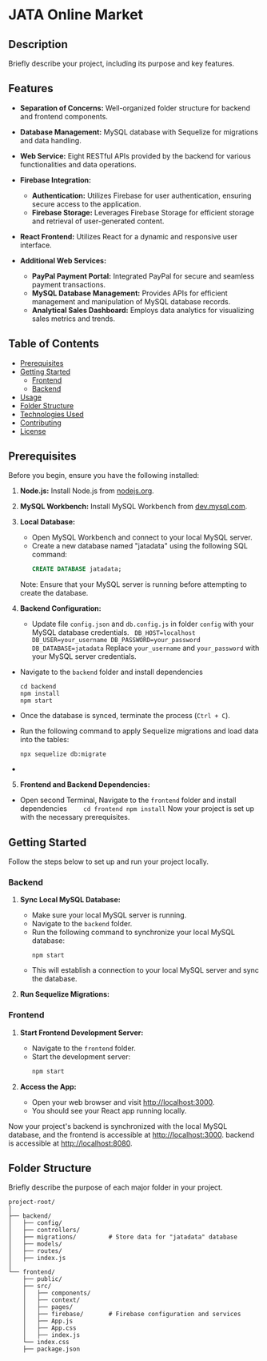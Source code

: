 # JATA Online Market

## Description

Briefly describe your project, including its purpose and key features.

## Features

- **Separation of Concerns:** Well-organized folder structure for backend and frontend components.
- **Database Management:** MySQL database with Sequelize for migrations and data handling.
- **Web Service:** Eight RESTful APIs provided by the backend for various functionalities and data operations.
- **Firebase Integration:**

  - **Authentication:** Utilizes Firebase for user authentication, ensuring secure access to the application.
  - **Firebase Storage:** Leverages Firebase Storage for efficient storage and retrieval of user-generated content.

- **React Frontend:** Utilizes React for a dynamic and responsive user interface.
- **Additional Web Services:**
  - **PayPal Payment Portal:** Integrated PayPal for secure and seamless payment transactions.
  - **MySQL Database Management:** Provides APIs for efficient management and manipulation of MySQL database records.
  - **Analytical Sales Dashboard:** Employs data analytics for visualizing sales metrics and trends.

## Table of Contents

- [Prerequisites](#prerequisites)
- [Getting Started](#getting-started)
  - [Frontend](#frontend)
  - [Backend](#backend)
- [Usage](#usage)
- [Folder Structure](#folder-structure)
- [Technologies Used](#technologies-used)
- [Contributing](#contributing)
- [License](#license)

## Prerequisites

Before you begin, ensure you have the following installed:

1. **Node.js:** Install Node.js from [nodejs.org](https://nodejs.org/).

2. **MySQL Workbench:** Install MySQL Workbench from [dev.mysql.com](https://dev.mysql.com/downloads/workbench/).

3. **Local Database:**

   - Open MySQL Workbench and connect to your local MySQL server.
   - Create a new database named "jatadata" using the following SQL command:
     ```sql
     CREATE DATABASE jatadata;
     ```

   Note: Ensure that your MySQL server is running before attempting to create the database.

4. **Backend Configuration:**
   - Update file `config.json` and `db.config.js` in folder `config` with your MySQL database credentials.
     ` DB_HOST=localhost
 DB_USER=your_username
 DB_PASSWORD=your_password
 DB_DATABASE=jatadata`
     Replace `your_username` and `your_password` with your MySQL server credentials.

- Navigate to the `backend` folder and install dependencies

  ```
  cd backend
  npm install
  npm start
  ```

- Once the database is synced, terminate the process (`Ctrl + C`).
- Run the following command to apply Sequelize migrations and load data into the tables:
  ```
  npx sequelize db:migrate
  ```

- 


5. **Frontend and Backend Dependencies:**

- Open second Terminal, Navigate to the `frontend` folder and install dependencies
  `     cd frontend
     npm install
    `
  Now your project is set up with the necessary prerequisites.

## Getting Started

Follow the steps below to set up and run your project locally.

### Backend

1. **Sync Local MySQL Database:**

   - Make sure your local MySQL server is running.
   - Navigate to the `backend` folder.
   - Run the following command to synchronize your local MySQL database:
     ```
     npm start
     ```
   - This will establish a connection to your local MySQL server and sync the database.

2. **Run Sequelize Migrations:**


### Frontend

1. **Start Frontend Development Server:**

   - Navigate to the `frontend` folder.
   - Start the development server:
     ```bash
     npm start
     ```

2. **Access the App:**
   - Open your web browser and visit [http://localhost:3000](http://localhost:3000).
   - You should see your React app running locally.

Now your project's backend is synchronized with the local MySQL database, and the frontend is accessible at [http://localhost:3000](http://localhost:3000).
backend is accessible at [http://localhost:8080](http://localhost:8080).

## Folder Structure

Briefly describe the purpose of each major folder in your project.

```plaintext
project-root/
│
├── backend/
│   ├── config/
│   ├── controllers/
│   ├── migrations/         # Store data for "jatadata" database
│   ├── models/
│   ├── routes/
│   ├── index.js
│
└── frontend/
    ├── public/
    ├── src/
    │   ├── components/
    │   ├── context/
    │   ├── pages/
    │   ├── firebase/       # Firebase configuration and services
    │   ├── App.js
    │   ├── App.css
    │   ├── index.js
    └── index.css
    ├── package.json
```
